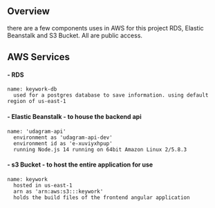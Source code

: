   ## Overview
  there are a few components uses in AWS for this project  RDS, Elastic Beanstalk and S3 Bucket. All are public access.

  ## AWS Services
  #### - RDS 
    name: keywork-db
      used for a postgres database to save information. using default region of us-east-1

  #### - Elastic Beanstalk - to house the backend api
    name: 'udagram-api'
      environment as 'udagram-api-dev'
      environment id as 'e-xuviyxhpup'
      running Node.js 14 running on 64bit Amazon Linux 2/5.8.3

  #### - s3 Bucket - to host the entire application for use
    name: keywork
      hosted in us-east-1
      arn as 'arn:aws:s3:::keywork'
      holds the build files of the frontend angular application